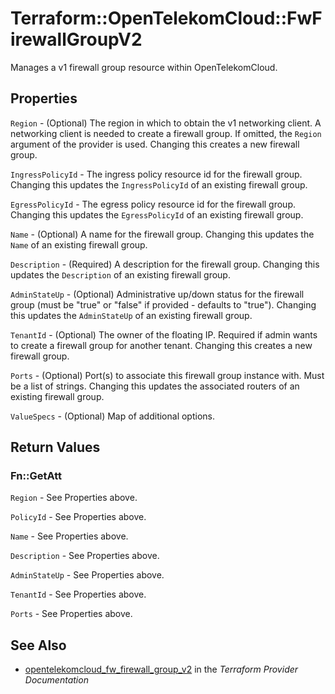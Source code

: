 # Terraform::OpenTelekomCloud::FwFirewallGroupV2

Manages a v1 firewall group resource within OpenTelekomCloud.

## Properties

`Region` - (Optional) The region in which to obtain the v1 networking client.
A networking client is needed to create a firewall group. If omitted, the
`Region` argument of the provider is used. Changing this creates a new
firewall group.

`IngressPolicyId` - The ingress policy resource id for the firewall group. Changing
this updates the `IngressPolicyId` of an existing firewall group.

`EgressPolicyId` - The egress policy resource id for the firewall group. Changing
this updates the `EgressPolicyId` of an existing firewall group.

`Name` - (Optional) A name for the firewall group. Changing this
updates the `Name` of an existing firewall group.

`Description` - (Required) A description for the firewall group. Changing this
updates the `Description` of an existing firewall group.

`AdminStateUp` - (Optional) Administrative up/down status for the firewall group
(must be "true" or "false" if provided - defaults to "true").
Changing this updates the `AdminStateUp` of an existing firewall group.

`TenantId` - (Optional) The owner of the floating IP. Required if admin wants
to create a firewall group for another tenant. Changing this creates a new
firewall group.

`Ports` - (Optional) Port(s) to associate this firewall group instance
with. Must be a list of strings. Changing this updates the associated routers
of an existing firewall group.

`ValueSpecs` - (Optional) Map of additional options.


## Return Values

### Fn::GetAtt

`Region` - See Properties above.

`PolicyId` - See Properties above.

`Name` - See Properties above.

`Description` - See Properties above.

`AdminStateUp` - See Properties above.

`TenantId` - See Properties above.

`Ports` - See Properties above.

## See Also

* [opentelekomcloud_fw_firewall_group_v2](https://www.terraform.io/docs/providers/opentelekomcloud/r/fw_firewall_group_v2.html) in the _Terraform Provider Documentation_